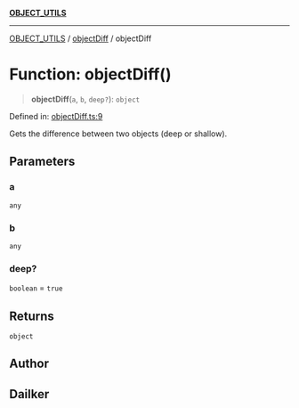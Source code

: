 [**OBJECT_UTILS**](../../README.md)

***

[OBJECT_UTILS](../../README.md) / [objectDiff](../README.md) / objectDiff

# Function: objectDiff()

> **objectDiff**(`a`, `b`, `deep?`): `object`

Defined in: [objectDiff.ts:9](https://github.com/dailker/everyutil/blob/cee559aadda9e0c298e06364cba9020e97a8b19b/src/object/objectDiff.ts#L9)

Gets the difference between two objects (deep or shallow).

## Parameters

### a

`any`

### b

`any`

### deep?

`boolean` = `true`

## Returns

`object`

## Author

## Dailker
